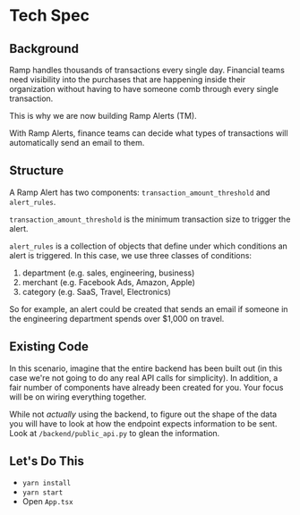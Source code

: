 # Tech Spec

## Background

Ramp handles thousands of transactions every single day. Financial teams need visibility into the purchases that are happening inside their organization without having to have someone comb through every single transaction.

This is why we are now building Ramp Alerts (TM).

With Ramp Alerts, finance teams can decide what types of transactions will automatically send an email to them.

## Structure

A Ramp Alert has two components: `transaction_amount_threshold` and `alert_rules`.

`transaction_amount_threshold` is the minimum transaction size to trigger the alert.

`alert_rules` is a collection of objects that define under which conditions an alert is triggered. In this case, we use three classes of conditions:

1. department (e.g. sales, engineering, business)
2. merchant (e.g. Facebook Ads, Amazon, Apple)
3. category (e.g. SaaS, Travel, Electronics)

So for example, an alert could be created that sends an email if someone in the engineering department spends over $1,000 on travel.

## Existing Code

In this scenario, imagine that the entire backend has been built out (in this case we're not going to do any real API calls for simplicity). In addition, a fair number of components have already been created for you. Your focus will be on wiring everything together.

While not _actually_ using the backend, to figure out the shape of the data you will have to look at how the endpoint expects information to be sent. Look at `/backend/public_api.py` to glean the information.

## Let's Do This

- `yarn install`
- `yarn start`
- Open `App.tsx`
